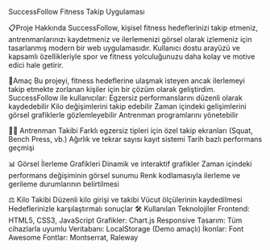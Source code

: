 SuccessFollow Fitness Takip Uygulaması

📋Proje Hakkında
SuccessFollow, kişisel fitness hedeflerinizi takip etmeniz, antrenmanlarınızı kaydetmeniz ve ilerlemenizi görsel olarak izlemeniz için tasarlanmış modern bir web uygulamasıdır. Kullanıcı dostu arayüzü ve kapsamlı özellikleriyle spor ve fitness yolculuğunuzu daha kolay ve motive edici hale getirir.

🌟Amaç
Bu projeyi, fitness hedeflerine ulaşmak isteyen ancak ilerlemeyi takip etmekte zorlanan kişiler için bir çözüm olarak geliştirdim. SuccessFollow ile kullanıcılar:
Egzersiz performanslarını düzenli olarak kaydedebilir
Kilo değişimlerini takip edebilir
Zaman içindeki gelişimlerini görsel grafiklerle gözlemleyebilir
Antrenman programlarını yönetebilir

🏋️‍♂️ Antrenman Takibi
Farklı egzersiz tipleri için özel takip ekranları (Squat, Bench Press, vb.)
Ağırlık ve tekrar sayısı kayıt sistemi
Tarih bazlı performans geçmişi

📊 Görsel İlerleme Grafikleri
Dinamik ve interaktif grafikler
Zaman içindeki performans değişiminin görsel sunumu
Renk kodlamasıyla ilerleme ve gerileme durumlarının belirtilmesi

⚖️ Kilo Takibi
Düzenli kilo girişi ve takibi
Vücut ölçülerinin kaydedilmesi
Hedeflerinizle karşılaştırmalı sonuçlar
🛠️ Kullanılan Teknolojiler
Frontend: HTML5, CSS3, JavaScript
Grafikler: Chart.js
Responsive Tasarım: Tüm cihazlarla uyumlu
Veritabanı: LocalStorage (Demo amaçlı)
İkonlar: Font Awesome
Fontlar: Montserrat, Raleway
